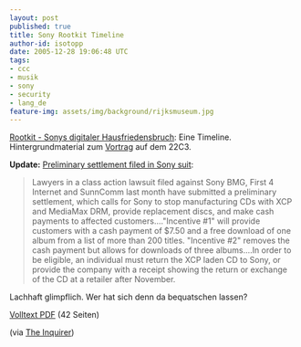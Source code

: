 ```yaml
---
layout: post
published: true
title: Sony Rootkit Timeline
author-id: isotopp
date: 2005-12-28 19:06:48 UTC
tags:
- ccc
- musik
- sony
- security
- lang_de
feature-img: assets/img/background/rijksmuseum.jpg
---
```


[Rootkit - Sonys digitaler Hausfriedensbruch](http://www.netzpolitik.org/2005/rookit-sonys-digitaler-hausfriedensbruch):
Eine Timeline. Hintergrundmaterial zum
[Vortrag](https://events.ccc.de/congress/2005/fahrplan/events/1132.en.html)
auf dem 22C3.

**Update:**
[Preliminary settlement filed in Sony suit](http://www.betanews.com/article/Preliminary_Settlement_Filed_in_Sony_Suit/1135841071):

> Lawyers in a class action lawsuit filed against Sony BMG, First 4 Internet
> and SunnComm last month have submitted a preliminary settlement, which
> calls for Sony to stop manufacturing CDs with XCP and MediaMax DRM,
> provide replacement discs, and make cash payments to affected
> customers...."Incentive #1" will provide customers with a cash payment of
> $7.50 and a free download of one album from a list of more than 200
> titles. "Incentive #2" removes the cash payment but allows for downloads
> of three albums....In order to be eligible, an individual must return the
> XCP laden CD to Sony, or provide the company with a receipt showing the
> return or exchange of the CD at a retailer after November.

Lachhaft glimpflich. Wer hat sich denn da bequatschen lassen? 

[Volltext PDF](http://www.sunbelt-software.com/ihs/alex/sonysettleme23423423434nt.pdf) (42 Seiten)

(via  [The Inquirer](http://www.theinquirer.net/?article=28607))
